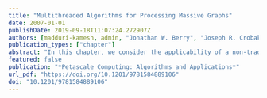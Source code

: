```yaml
---
title: "Multithreaded Algorithms for Processing Massive Graphs"
date: 2007-01-01
publishDate: 2019-09-18T11:07:24.272907Z
authors: [madduri-kamesh, admin, "Jonathan W. Berry", "Joseph R. Crobak"]
publication_types: ["chapter"]
abstract: "In this chapter, we consider the applicability of a non-traditional massively multithreaded architecture, the Cray MTA-2 [13], as a platform for graph algorithms. Graph-theoretic problems have emerged as a prominent computational workload in the petascale computing era, and are representative of fundamental kernels in biology, scientiﬁc computing, and applications in national security. However, they pose serious challenges on current parallel machines due to non-contiguous, concurrent accesses to global data structures with low degrees of locality [35]. We present multithreaded algorithms  for two fundamental graph problems – single source shortest paths and connected components – that are designed for processing large-scale, unstructured graph instances."
featured: false
publication: "*Petascale Computing: Algorithms and Applications*"
url_pdf: "https://doi.org/10.1201/9781584889106"
doi: "10.1201/9781584889106"
---
```


